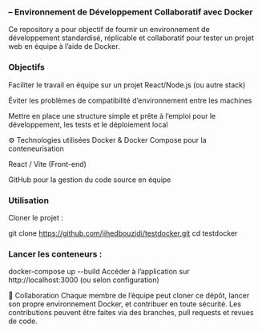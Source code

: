 ### – Environnement de Développement Collaboratif avec Docker
Ce repository a pour objectif de fournir un environnement de développement standardisé, réplicable et collaboratif pour tester un projet web en équipe à l’aide de Docker.

### Objectifs
Faciliter le travail en équipe sur un projet React/Node.js (ou autre stack)

Éviter les problèmes de compatibilité d’environnement entre les machines

Mettre en place une structure simple et prête à l’emploi pour le développement, les tests et le déploiement local

⚙️ Technologies utilisées
Docker & Docker Compose pour la conteneurisation

React / Vite (Front-end)

GitHub pour la gestion du code source en équipe

### Utilisation
Cloner le projet :

git clone https://github.com/jihedbouzidi/testdocker.git
cd testdocker
### Lancer les conteneurs :

docker-compose up --build
Accéder à l’application sur http://localhost:3000 (ou selon configuration)

🤝 Collaboration
Chaque membre de l’équipe peut cloner ce dépôt, lancer son propre environnement Docker, et contribuer en toute sécurité. Les contributions peuvent être faites via des branches, pull requests et revues de code.

